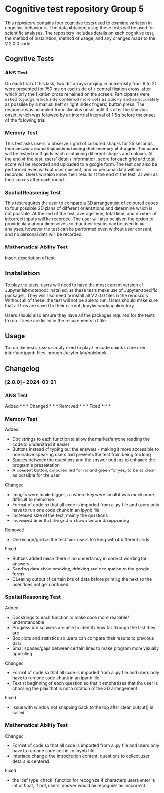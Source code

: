 # Cognitive test repository Group 5

This repository contains four cognitive tests used to examine variation in cognitive behaviours. The data obtained using these tests will be used for scientific analyses. The repository includes details on each cognitive test, the method of installation, method of usage, and any changes made to the V.2.0.0 code.

## Cognitive Tests

### ANS Test
On each trial of this task, two dot arrays ranging in numerosity from 9 to 21 were presented for 750 ms on each side of a central fixation cross, after which only the fixation cross remained on the screen. Participants were asked to judge which side contained more dots as quickly and as accurately as possible by a manual (left or right index fingers) button press. The response was accepted from stimulus onset until 3 s after the stimulus onset, which was followed by an intertrial interval of 1.5 s before the onset of the following trial. 

### Memory Test
This test asks users to observe a grid of coloured shapes for 25 seconds, then answer around 5 questions testing their memory of the grid. The users will be tested on 3 grids each containing different shapes and colours. At the end of the test, users' details information, score for each grid and total score will be recorded and uploaded to a google form. The test can also be performed even without user consent, and no personal data will be recorded. Users will also know their results at the end of the test, as well as their scores after each round. 

### Spatial Reasoning Test
This test requires the user to compare a 3D arrangement of coloured cubes to four possible 2D plans of different orientations and determine which is not possible. At the end of the test, average time, total time, and number of incorrect inputs will be recorded. The user will also be given the option to provide data about themselves so that their results can be used in our analyses, however the test can be performed even without user consent, and no personal data will be recorded.

### Mathematical Ability Test
Insert description of test

## Installation
To play the tests, users will need to have the most current version of Jupyter lab/notebook installed, as these tests make use of Jupyter-specific packages. They will also need to install all V.2.0.0 files in the repository. Without all of these, the test will not be able to run. Users should make sure that all files are saved to their current Jupyter working directory.

Users should also ensure they have all the packages required for the tests to run. These are listed in the requirements.txt file.

## Usage
To run the tests, users simply need to play the code chunk in the user interface ipynb files through Jupyter lab/notebook. 

## Changelog
### [2.0.0] - 2024-03-21

### ANS Test
Added
*
*
*
Changed
*
*
*
Removed
*
*
*
Fixed
*
*
*

### Memory Test
Added
* Doc strings to each function to allow the marker/anyone reading the code to understand it easier
* Buttons instead of typing out the answers - making it more accessible to non-native speaking users and prevents the test
  from being too long
* Spaces between the questions and the answer buttons to enhance the program's presentation
* A consent button, coloured red for no and green for yes, to be as clear as possible for the user
  
Changed
* Images were made bigger, as when they were small it was much more difficult to memorise
* Format of code so that all code is imported from a .py file and users only have to run one code chunk in an ipynb file
* Increased size of the text, mainly the questions
* Increased time that the grid is shown before disappearing 
  
Removed
* One image/grid as the test took users too long with 4 different grids
  
Fixed
* Buttons added mean there is no uncertaincy in correct wording for answers
* Sending data about smoking, drinking and occupation to the google forms
* CLearing output of certain bits of data before printing the next so the user does not get confused


### Spatial Reasoning Test
Added
* Docstrings to each function to make code more readable/ understandable
* Progress bar so users are able to identify how far through the test they are
* Box plots and statistics so users can compare their results to previous data
* Small spaces/gaps between certain lines to make program more visually appealing

Changed
* Format of code so that all code is imported from a .py file and users only have to run one code chunk in an ipynb file
* Text at beginning of each question so that it emphasises that the user is choosing the plan that is not a rotation of the 3D arrangement

Fixed
* Issue with window not snapping back to the top after clear_output() is called

### Mathematical Ability Test
Changed
* Format of code so that all code is imported from a .py file and users only have to run one code cell in an ipynb file
* Interface change: the introdcution content, questions to collect user details is centered.
  
Fixed
* the 'def type_check' function for recognize if characters users enter is int or float, if not, users' answer would be recognize as inccorrect.
